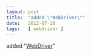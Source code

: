 ```yaml
---
layout: post
title:  "added \"WebDriver\""
date:   2012-07-10
tags:   [ webdriver ]
---
```


added "[WebDriver](/spec/webdriver)"

